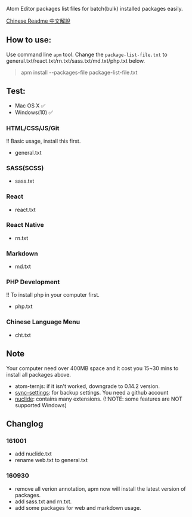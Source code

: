 Atom Editor packages list files for batch(bulk) installed packages easily.

[Chinese Readme 中文解說](README_zh.md)

## How to use:

Use command line `apm` tool. Change the `package-list-file.txt` to general.txt/react.txt/rn.txt/sass.txt/md.txt/php.txt below.

> apm install --packages-file package-list-file.txt

## Test:

- Mac OS X ✅
- Windows(10) ✅

### HTML/CSS/JS/Git

!! Basic usage, install this first.

- general.txt

### SASS(SCSS)

- sass.txt

### React

- react.txt

### React Native

- rn.txt

### Markdown

- md.txt

### PHP Development

!! To install php in your computer first.

- php.txt

### Chinese Language Menu

- cht.txt

## Note

Your computer need over 400MB space and it cost you 15~30 mins to install all packages above.

- atom-ternjs: if it isn't worked, downgrade to 0.14.2 version.
- [sync-settings](https://atom.io/packages/sync-settings): for backup settings. You need a github account
- [nuclide](https://atom.io/packages/nuclide): contains many extensions. (!!NOTE: some features are NOT supported Windows)

## Changlog

### 161001

- add nuclide.txt
- rename web.txt to general.txt

### 160930

- remove all verion annotation, apm now will install the latest version of packages.
- add sass.txt and rn.txt.
- add some packages for web and markdown usage.
